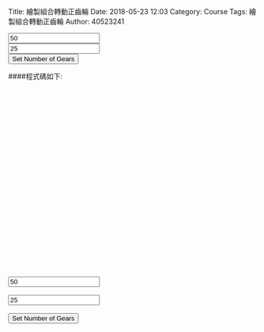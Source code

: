Title: 繪製組合轉動正齒輪
Date: 2018-05-23 12:03
Category: Course
Tags: 繪製組合轉動正齒輪
Author: 40523241

<!-- PELICAN_END_SUMMARY -->

<!-- 導入 Brython 標準程式庫 -->
<script src="../data/Brython-3.3.1/brython.js"></script>
<script src="../data/Brython-3.3.1/brython_stdlib.js"></script>
 
<!-- 啟動 Brython -->
<script>
window.onload=function()
{
brython({debug:1, pythonpath:['./../data/py']});
}
</script>
 
<!-- Cango 程式庫 -->
<script type="text/javascript" src="./../data/cango/Cango-9v05-min.js"></script>
<script type="text/javascript" src="./../data/cango/CangoAxes-2v09.js"></script>
<script type="text/javascript" src="./../data/cango/CangoAnimation-5v00.js"></script>
<script type="text/javascript" src="./../data/cango/gearUtils-05.js"></script>
<canvas id='cango_gear' width='800' height='700'></canvas>

<!-- 以下製作 button-->
<div id="cango_gear_div" width="800" height="20"></div>
<input id="na" value="50"></input><br>
<input id="nb" value="25"></input><br>
<button id="button_d">Set Number of Gears</button>

<script type="text/python">
# 將 導入的 document 設為 doc 主要原因在於與舊程式碼相容
from browser import document as doc
# 由於 Python3 與 Javascript 程式碼已經不再混用, 因此來自 Javascript 的變數, 必須居中透過 window 物件轉換
from browser import window
import math

# 主要用來取得畫布大小
canvas = doc["cango_gear"]
# 此程式採用 Cango Javascript 程式庫繪圖, 因此無需 ctx
ctx = canvas.getContext("2d")
cango = window.Cango.new
# 針對變數的轉換, shapeDefs 在 Cango 中資料型別為變數, 可以透過 window 轉換
shapedefs = window.shapeDefs
# 目前 Cango 結合 Animation 在 Brython 尚無法運作, 此刻只能繪製靜態圖形
# in CangoAnimation.js
#interpolate1 = window.interpolate
# Cobi 與 createGearTooth 都是 Cango Javascript 程式庫中的物件
#cobj = window.Cobj.new
shape = window.Shape.new
path = window.Path.new
creategeartooth = window.createGearTooth.new

tweener = window.Tweener.new
# 經由 Cango 轉換成 Brython 的 cango, 指定將圖畫在 id="cango_gear" 的 canvas 上
cgo = cango("cango_gear")

######################################
# 畫正齒輪輪廓
#####################################
# 以 button 驅動的事件函式
def setgearnumber(e):

    x = 800/2
    y = 700/2
    if doc["na"].value.isdigit():
        n = int(doc["na"].value)
    else:
        n = 50

    if doc["nb"].value.isdigit():
        n2 = int(doc["nb"].value)
    else:
        n2 = 25
    def cangoGear(n, m, pa):
        # n 為齒數
        # m 為模數, 根據畫布的寬度, 計算適合的模數大小
        # pa 為壓力角
        # Module = mm of pitch diameter per tooth
        # m = 0.8*canvas.width/n
        # pr 為節圓半徑
        pr = n*m/2 # gear Pitch radius
        # generate gear
        data = creategeartooth(m, n, pa)
        # Brython 程式中的 print 會將資料印在 Browser 的 console 區
        #print(data)
        gearTooth = shape(data, {
        "fillColor":"#ddd0dd",
        "border": True,
        "strokeColor": "#606060" })
        gearTooth.rotate(180/n) # rotate gear 1/2 tooth to mesh
        # 單齒的齒形資料經過旋轉後, 將資料複製到 gear 物件中
        gear = gearTooth.dup()
        # gear 為單一齒的輪廓資料
        #cgo.render(gearTooth)
     
        # 利用單齒輪廓旋轉, 產生整個正齒輪外形
        for i in range(1, n):
            # 將 gearTooth 中的資料複製到 newTooth
            newTooth = gearTooth.dup()
            # 配合迴圈, newTooth 的齒形資料進行旋轉, 然後利用 appendPath 方法, 將資料併入 gear
            newTooth.rotate(360*i/n)
            # appendPath 為 Cango 程式庫中的方法, 第二個變數為 True, 表示要刪除最前頭的 Move to SVG Path 標註符號
            gear.appendPath(newTooth, True) # trim move command = True
     
        # 建立軸孔
        # add axle hole, hr 為 hole radius
        hr = 0.6*pr # diameter of gear shaft
        shaft = path(shapedefs.circle(hr))
        shaft.revWinding()
        gear.appendPath(shaft) # retain the 'moveTo' command for shaft sub path
    
        # setup the animation
        # backlash (mm)
        bklsh = 0.04*m
        # centre shift to make backlash
        dC = bklsh/(2*math.tan(math.pi*pa/180))
        # np 為小齒輪齒數
        np = 25
        # gear ratio
        gr = n/np              
        gearConfig = {'cx':-pr, 'cy':0, 'degs':[0, 360]}
        # gr*0.666 rpm
        #pinionConfig = {'cx':pr+dC, 'cy':0, 'degs':[0, -gr*360]}
        # 0.666 rpm
        return gear

    # 設定兩齒齒數
    reduced_ratio = 0.5
    # 使用 80% 的畫布寬度
    m = 0.8*canvas.width/((n+n2)*reduced_ratio)
    # 設定共同的壓力角
    pa = 20
    # n 齒輪的節圓半徑
    pr = n*m/2
    # n2 齒輪的節圓半徑
    pr2 = n2*m/2
    
    from time import time
    from browser.timer import request_animation_frame as raf
    from browser.timer import set_interval

    deg = math.pi/180

    def draw():
        cgo.clearCanvas()
        gear.rotate(2*deg)
        # 在特定位置, 以特定 scale, 特定 degs 執行 render
        # 設定囓合點在畫布正中央
        # 囓合點往左偏 pr/2 即為 n 齒輪的圓心 x 座標
        #cgo.render(gear, {'x':cx-pr*reduced_ratio, 'y':cy, 'scl':reduced_ratio, 'degs':0})
        cgo.render(gear, {'x':cx-(pr+pr2)*reduced_ratio, 'y':cy, 'scl':0.5, 'degs':0})
        # 根據兩齒輪齒數比決定 n2 齒輪轉速
        gear1.rotate(-2*deg*n/n2)

        # 囓合點往右偏 pr2/2 即為 n2 齒輪的圓心 x 座標, 且 n2 齒轉 180 加一齒角度後囓合
        cgo.render(gear1, {'x':cx, 'y':cy, 'scl':reduced_ratio, 'degs':180+(360/n2/2)})
    set_interval(draw, 2)

    # 只使用畫布高度的 40%
    canvas_size = canvas.height*0.4
    r17 = canvas_size*n2/(n+n2)
    r11 = r17*n2/n
    # 計算各齒輪中心座標
    x17 = x -r17
    y17 = y

    x11 = x +r11
    y11 = y
    pa = 20

    # 開始繪製齒輪
    # 儲存原有的座標系統
    ctx.save()
    # 平移到齒輪圓心
    ctx.translate(x17, y17)
    # 以齒輪圓心旋轉 90 度, 讓紅色標線在齒輪右側保持水平
    ctx.rotate(90*deg)
    # 平移回原來的座標原點
    ctx.translate(-x17, -y17)
    gear = cangoGear(n, m, pa)
    cx = canvas.width/2 + 4 * n
    cy = canvas.height/2
    # 回復原有的座標系統
    ctx.restore()
    ctx.save()
    ctx.translate(x11, y11)
    # 中間齒輪轉動 -90 度加上一齒, 可以與左側齒輪囓合
    ctx.rotate(-90*deg-math.pi/n2)
    ctx.translate(-x11, -y11)
    gear1 = cangoGear(n2, m, pa)
    ctx.restore()

setgearnumber(True)
doc['button_d'].bind('click',setgearnumber)
</script>



####程式碼如下:
<pre class="brush: python">
<!-- 導入 Brython 標準程式庫 -->
<script src="../data/Brython-3.3.1/brython.js"></script>
<script src="../data/Brython-3.3.1/brython_stdlib.js"></script>
 
<!-- 啟動 Brython -->
<script>
window.onload=function()
{
brython({debug:1, pythonpath:['./../data/py']});
}
</script>
 
<!-- Cango 程式庫 -->
<script type="text/javascript" src="./../data/cango/Cango-9v05-min.js"></script>
<script type="text/javascript" src="./../data/cango/CangoAxes-2v09.js"></script>
<script type="text/javascript" src="./../data/cango/CangoAnimation-5v00.js"></script>
<script type="text/javascript" src="./../data/cango/gearUtils-05.js"></script>
<canvas id='cango_gear' width='800' height='700'></canvas>

<!-- 以下製作 button-->
<div id="cango_gear_div" width="800" height="20"></div>
<input id="na" value="50"></input><br>
<input id="nb" value="25"></input><br>
<button id="button_d">Set Number of Gears</button>

<script type="text/python">
# 將 導入的 document 設為 doc 主要原因在於與舊程式碼相容
from browser import document as doc
# 由於 Python3 與 Javascript 程式碼已經不再混用, 因此來自 Javascript 的變數, 必須居中透過 window 物件轉換
from browser import window
import math

# 主要用來取得畫布大小
canvas = doc["cango_gear"]
# 此程式採用 Cango Javascript 程式庫繪圖, 因此無需 ctx
ctx = canvas.getContext("2d")
cango = window.Cango.new
# 針對變數的轉換, shapeDefs 在 Cango 中資料型別為變數, 可以透過 window 轉換
shapedefs = window.shapeDefs
# 目前 Cango 結合 Animation 在 Brython 尚無法運作, 此刻只能繪製靜態圖形
# in CangoAnimation.js
#interpolate1 = window.interpolate
# Cobi 與 createGearTooth 都是 Cango Javascript 程式庫中的物件
#cobj = window.Cobj.new
shape = window.Shape.new
path = window.Path.new
creategeartooth = window.createGearTooth.new

tweener = window.Tweener.new
# 經由 Cango 轉換成 Brython 的 cango, 指定將圖畫在 id="cango_gear" 的 canvas 上
cgo = cango("cango_gear")

######################################
# 畫正齒輪輪廓
#####################################
# 以 button 驅動的事件函式
def setgearnumber(e):

    x = 800/2
    y = 700/2
    if doc["na"].value.isdigit():
        n = int(doc["na"].value)
    else:
        n = 50

    if doc["nb"].value.isdigit():
        n2 = int(doc["nb"].value)
    else:
        n2 = 25
    def cangoGear(n, m, pa):
        # n 為齒數
        # m 為模數, 根據畫布的寬度, 計算適合的模數大小
        # pa 為壓力角
        # Module = mm of pitch diameter per tooth
        # m = 0.8*canvas.width/n
        # pr 為節圓半徑
        pr = n*m/2 # gear Pitch radius
        # generate gear
        data = creategeartooth(m, n, pa)
        # Brython 程式中的 print 會將資料印在 Browser 的 console 區
        #print(data)
        gearTooth = shape(data, {
        "fillColor":"#ddd0dd",
        "border": True,
        "strokeColor": "#606060" })
        gearTooth.rotate(180/n) # rotate gear 1/2 tooth to mesh
        # 單齒的齒形資料經過旋轉後, 將資料複製到 gear 物件中
        gear = gearTooth.dup()
        # gear 為單一齒的輪廓資料
        #cgo.render(gearTooth)
     
        # 利用單齒輪廓旋轉, 產生整個正齒輪外形
        for i in range(1, n):
            # 將 gearTooth 中的資料複製到 newTooth
            newTooth = gearTooth.dup()
            # 配合迴圈, newTooth 的齒形資料進行旋轉, 然後利用 appendPath 方法, 將資料併入 gear
            newTooth.rotate(360*i/n)
            # appendPath 為 Cango 程式庫中的方法, 第二個變數為 True, 表示要刪除最前頭的 Move to SVG Path 標註符號
            gear.appendPath(newTooth, True) # trim move command = True
     
        # 建立軸孔
        # add axle hole, hr 為 hole radius
        hr = 0.6*pr # diameter of gear shaft
        shaft = path(shapedefs.circle(hr))
        shaft.revWinding()
        gear.appendPath(shaft) # retain the 'moveTo' command for shaft sub path
    
        # setup the animation
        # backlash (mm)
        bklsh = 0.04*m
        # centre shift to make backlash
        dC = bklsh/(2*math.tan(math.pi*pa/180))
        # np 為小齒輪齒數
        np = 25
        # gear ratio
        gr = n/np              
        gearConfig = {'cx':-pr, 'cy':0, 'degs':[0, 360]}
        # gr*0.666 rpm
        #pinionConfig = {'cx':pr+dC, 'cy':0, 'degs':[0, -gr*360]}
        # 0.666 rpm
        return gear

    # 設定兩齒齒數
    reduced_ratio = 0.5
    # 使用 80% 的畫布寬度
    m = 0.8*canvas.width/((n+n2)*reduced_ratio)
    # 設定共同的壓力角
    pa = 20
    # n 齒輪的節圓半徑
    pr = n*m/2
    # n2 齒輪的節圓半徑
    pr2 = n2*m/2
    
    from time import time
    from browser.timer import request_animation_frame as raf
    from browser.timer import set_interval

    deg = math.pi/180

    def draw():
        cgo.clearCanvas()
        gear.rotate(2*deg)
        # 在特定位置, 以特定 scale, 特定 degs 執行 render
        # 設定囓合點在畫布正中央
        # 囓合點往左偏 pr/2 即為 n 齒輪的圓心 x 座標
        #cgo.render(gear, {'x':cx-pr*reduced_ratio, 'y':cy, 'scl':reduced_ratio, 'degs':0})
        cgo.render(gear, {'x':cx-(pr+pr2)*reduced_ratio, 'y':cy, 'scl':0.5, 'degs':0})
        # 根據兩齒輪齒數比決定 n2 齒輪轉速
        gear1.rotate(-2*deg*n/n2)

        # 囓合點往右偏 pr2/2 即為 n2 齒輪的圓心 x 座標, 且 n2 齒轉 180 加一齒角度後囓合
        cgo.render(gear1, {'x':cx, 'y':cy, 'scl':reduced_ratio, 'degs':180+(360/n2/2)})
    set_interval(draw, 2)

    # 只使用畫布高度的 40%
    canvas_size = canvas.height*0.4
    r17 = canvas_size*n2/(n+n2)
    r11 = r17*n2/n
    # 計算各齒輪中心座標
    x17 = x -r17
    y17 = y

    x11 = x +r11
    y11 = y
    pa = 20

    # 開始繪製齒輪
    # 儲存原有的座標系統
    ctx.save()
    # 平移到齒輪圓心
    ctx.translate(x17, y17)
    # 以齒輪圓心旋轉 90 度, 讓紅色標線在齒輪右側保持水平
    ctx.rotate(90*deg)
    # 平移回原來的座標原點
    ctx.translate(-x17, -y17)
    gear = cangoGear(n, m, pa)
    cx = canvas.width/2 + 4 * n
    cy = canvas.height/2
    # 回復原有的座標系統
    ctx.restore()
    ctx.save()
    ctx.translate(x11, y11)
    # 中間齒輪轉動 -90 度加上一齒, 可以與左側齒輪囓合
    ctx.rotate(-90*deg-math.pi/n2)
    ctx.translate(-x11, -y11)
    gear1 = cangoGear(n2, m, pa)
    ctx.restore()

setgearnumber(True)
doc['button_d'].bind('click',setgearnumber)
</script>


</pre>

